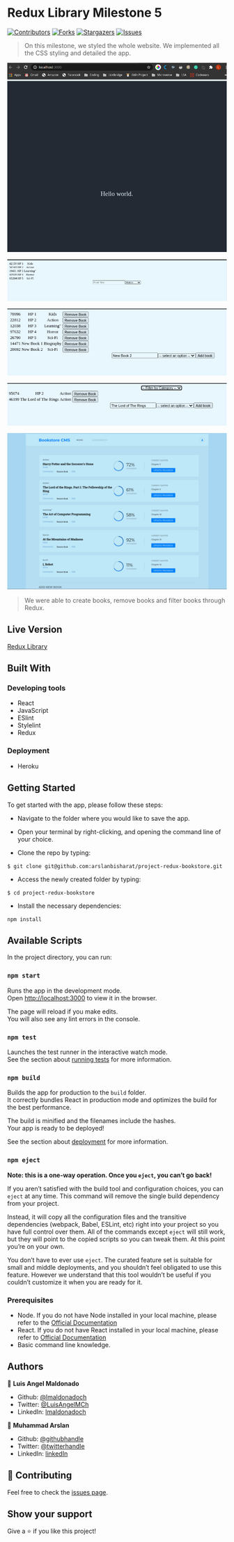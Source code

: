 # Redux Library Milestone 5

[![Contributors][contributors-shield]][contributors-url]
[![Forks][forks-shield]][forks-url]
[![Stargazers][stars-shield]][stars-url]
[![Issues][issues-shield]][issues-url]

> On this milestone, we styled the whole website. We implemented all the CSS styling and detailed the app.

![screenshot1](./src/assets/screenshot01.png)

![screenshot2](./src/assets/screenshot02.png)

![screenshot2](./src/assets/screenshot03.png)

![screenshot2](./src/assets/screenshot04.png)

![screenshot2](./src/assets/screenshot05.png)

> We were able to create books, remove books and filter books through Redux.

## Live Version

[Redux Library](https://redux-library.herokuapp.com/)

## Built With

### Developing tools

- React
- JavaScript
- ESlint
- Stylelint
- Redux

### Deployment

- Heroku

## Getting Started

To get started with the app, please follow these steps:

- Navigate to the folder where you would like to save the app.

- Open your terminal by right-clicking, and opening the command line of your choice.

- Clone the repo by typing:

```
$ git clone git@github.com:arslanbisharat/project-redux-bookstore.git
```

- Access the newly created folder by typing:

```
$ cd project-redux-bookstore
```

- Install the necessary dependencies:

```
npm install
```

## Available Scripts

In the project directory, you can run:

### `npm start`

Runs the app in the development mode.<br />
Open [http://localhost:3000](http://localhost:3000) to view it in the browser.

The page will reload if you make edits.<br />
You will also see any lint errors in the console.

### `npm test`

Launches the test runner in the interactive watch mode.<br />
See the section about [running tests](https://facebook.github.io/create-react-app/docs/running-tests) for more information.

### `npm build`

Builds the app for production to the `build` folder.<br />
It correctly bundles React in production mode and optimizes the build for the best performance.

The build is minified and the filenames include the hashes.<br />
Your app is ready to be deployed!

See the section about [deployment](https://facebook.github.io/create-react-app/docs/deployment) for more information.

### `npm eject`

**Note: this is a one-way operation. Once you `eject`, you can’t go back!**

If you aren’t satisfied with the build tool and configuration choices, you can `eject` at any time. This command will remove the single build dependency from your project.

Instead, it will copy all the configuration files and the transitive dependencies (webpack, Babel, ESLint, etc) right into your project so you have full control over them. All of the commands except `eject` will still work, but they will point to the copied scripts so you can tweak them. At this point you’re on your own.

You don’t have to ever use `eject`. The curated feature set is suitable for small and middle deployments, and you shouldn’t feel obligated to use this feature. However we understand that this tool wouldn’t be useful if you couldn’t customize it when you are ready for it.

### Prerequisites

- Node. If you do not have Node installed in your local machine, please refer to the [Official Documentation](https://nodejs.org/en/download/)
- React. If you do not have React installed in your local machine, please refer to [Official Documentation](https://reactjs.org/)
- Basic command line knowledge.

## Authors

👤 **Luis Angel Maldonado**

- Github: [@lmaldonadoch](https://github.com/lmaldonadoch)
- Twitter: [@LuisAngelMCh](https://twitter.com/LuisAngelMCh)
- LinkedIn: [lmaldonadoch](https://www.linkedin.com/in/lmaldonadoch)

👤 **Muhammad Arslan**

- Github: [@githubhandle](https://github.com/arslanbisharat)
- Twitter: [@twitterhandle](https://twitter.com/arslan_bisharat)
- LinkedIn: [linkedIn](https://www.linkedin.com/in/muhammad-arslan)

## 🤝 Contributing

Feel free to check the [issues page](https://github.com/arslanbisharat/project-redux-bookstore/issues).

## Show your support

Give a ⭐️ if you like this project!

<!-- MARKDOWN LINKS & IMAGES -->

[contributors-shield]: https://img.shields.io/github/contributors/arslanbisharat/project-redux-bookstore.svg?style=flat-square
[contributors-url]: https://github.com/arslanbisharat/project-redux-bookstore/graphs/contributors
[forks-shield]: https://img.shields.io/github/forks/arslanbisharat/project-redux-bookstore.svg?style=flat-square
[forks-url]: https://github.com/arslanbisharat/project-redux-bookstore/network/members
[stars-shield]: https://img.shields.io/github/stars/arslanbisharat/project-redux-bookstore.svg?style=flat-square
[stars-url]: https://github.com/arslanbisharat/project-redux-bookstore/stargazers
[issues-shield]: https://img.shields.io/github/issues/arslanbisharat/project-redux-bookstore.svg?style=flat-square
[issues-url]: https://github.com/arslanbisharat/project-redux-bookstore/issues
